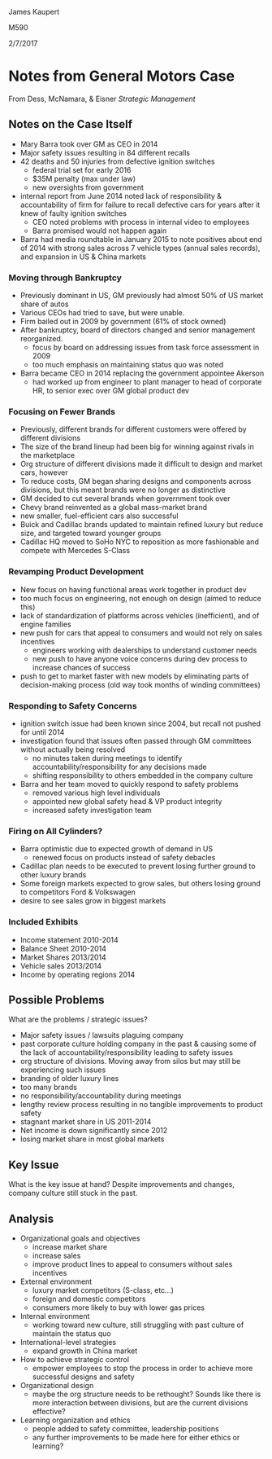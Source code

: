James Kaupert

M590

2/7/2017

# Notes from General Motors Case #
From Dess, McNamara, & Eisner *Strategic Management*

## Notes on the Case Itself ##
- Mary Barra took over GM as CEO in 2014
- Major safety issues resulting in 84 different recalls
- 42 deaths and 50 injuries from defective ignition switches
  - federal trial set for early 2016
  - $35M penalty (max under law)
  - new oversights from government
- internal report from June 2014 noted lack of responsibility & accountability
of firm for failure to recall defective cars for years after it knew of faulty
ignition switches
  - CEO noted problems with process in internal video to employees
  - Barra promised would not happen again
- Barra had media roundtable in January 2015 to note positives about end of 2014
with strong sales across 7 vehicle types (annual sales records), and expansion
in US & China markets

### Moving through Bankruptcy ###
- Previously dominant in US, GM previously had almost 50% of US market share
of autos
- Various CEOs had tried to save, but were unable.
- Firm bailed out in 2009 by government (61% of stock owned)
- After bankruptcy, board of directors changed and senior management
reorganized.
  - focus by board on addressing issues from task force assessment in 2009
  - too much emphasis on maintaining status quo was noted
- Barra became CEO in 2014 replacing the government appointee Akerson
  - had worked up from engineer to plant manager to head of corporate HR,
  to senior exec over GM global product dev

### Focusing on Fewer Brands ###
- Previously, different brands for different customers were offered by different
divisions
- The size of the brand lineup had been big for winning against rivals in the
marketplace
- Org structure of different divisions made it difficult to design and market
cars, however
- To reduce costs, GM began sharing designs and components across divisions,
but this meant brands were no longer as distinctive
- GM decided to cut several brands when government took over
- Chevy brand reinvented as a global mass-market brand
- new smaller, fuel-efficient cars also successful
- Buick and Cadillac brands updated to maintain refined luxury but reduce size,
and targeted toward younger groups
- Cadillac HQ moved to SoHo NYC to reposition as more fashionable and compete
with Mercedes S-Class

### Revamping Product Development ###
- New focus on having functional areas work together in product dev
- too much focus on engineering, not enough on design (aimed to reduce this)
- lack of standardization of platforms across vehicles (inefficient), and
of engine families
- new push for cars that appeal to consumers and would not rely on sales
incentives
  - engineers working with dealerships to understand customer needs
  - new push to have anyone voice concerns during dev process to increase
  chances of success
- push to get to market faster with new models by eliminating parts of
decision-making process (old way took months of winding committees)

### Responding to Safety Concerns ###
- ignition switch issue had been known since 2004, but recall not pushed
for until 2014
- investigation found that issues often passed through GM committees without
actually being resolved
  - no minutes taken during meetings to identify accountability/responsibility
  for any decisions made
  - shifting responsibility to others embedded in the company culture
- Barra and her team moved to quickly respond to safety problems
  - removed various high level individuals
  - appointed new global safety head & VP product integrity
  - increased safety investigation team

### Firing on All Cylinders?  ###
- Barra optimistic due to expected growth of demand in US
  - renewed focus on products instead of safety debacles
- Cadillac plan needs to be executed to prevent losing further ground to
other luxury brands
- Some foreign markets expected to grow sales, but others losing ground to
competitors Ford & Volkswagen
- desire to see sales grow in biggest markets

### Included Exhibits ###
- Income statement 2010-2014
- Balance Sheet 2010-2014
- Market Shares 2013/2014
- Vehicle sales 2013/2014
- Income by operating regions 2014

## Possible Problems ##
What are the problems / strategic issues?
- Major safety issues / lawsuits plaguing company
- past corporate culture holding company in the past & causing
some of the lack of accountability/responsibility leading to
safety issues
- org structure of divisions.  Moving away from silos but may still
be experiencing such issues
- branding of older luxury lines
- too many brands
- no responsibility/accountability during meetings
- lengthy review process resulting in no tangible improvements to
product safety
- stagnant market share in US 2011-2014
- Net income is down significantly since 2012
- losing market share in most global markets


## Key Issue ##
What is the key issue at hand?
Despite improvements and changes, company culture still stuck in
the past.  

## Analysis ##
- Organizational goals and objectives
  - increase market share
  - increase sales
  - improve product lines to appeal to consumers without sales
  incentives
- External environment
  - luxury market competitors (S-class, etc...)
  - foreign and domestic competitors
  - consumers more likely to buy with lower gas prices
- Internal environment
  - working toward new culture, still struggling with past culture
  of maintain the status quo
- International-level strategies
  - expand growth in China market
- How to achieve strategic control
  - empower employees to stop the process in order to achieve
  more successful designs and safety
- Organizational design
  - maybe the org structure needs to be rethought?  Sounds like
  there is more interaction between divisions, but are the current
  divisions effective?
- Learning organization and ethics
  - people added to safety committee, leadership positions
  - any further improvements to be made here for either ethics
  or learning?
